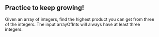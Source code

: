 
## Practice to keep growing! 

Given an array of integers, find the highest product you can get from three of the integers.
The input arrayOfInts will always have at least three integers.
